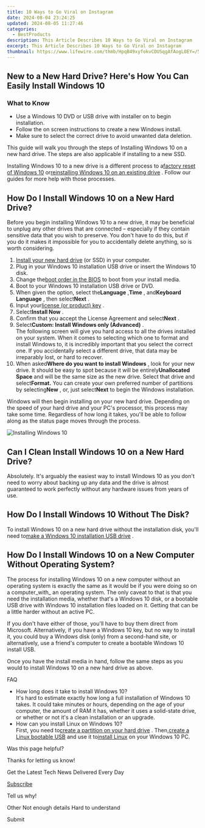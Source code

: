 ```yaml
---
title: 10 Ways to Go Viral on Instagram
date: 2024-08-04 23:24:25
updated: 2024-08-05 11:27:46
categories:
  - BestProducts
description: This Article Describes 10 Ways to Go Viral on Instagram
excerpt: This Article Describes 10 Ways to Go Viral on Instagram
thumbnail: https://www.lifewire.com/thmb/HpqB49xyfokvCOUSqgAfAogLOEY=/540x405/filters:no_upscale():max_bytes(150000):strip_icc():format(webp)/Socialmedia-683260fd16b342fe893b8ad5a32d29e1.jpg
---
```


## New to a New Hard Drive? Here's How You Can Easily Install Windows 10
### What to Know

* Use a Windows 10 DVD or USB drive with installer on to begin installation.
* Follow the on screen instructions to create a new Windows install.
* Make sure to select the correct drive to avoid unwanted data deletion.

 This guide will walk you through the steps of Installing Windows 10 on a new hard drive. The steps are also applicable if installing to a new SSD.

 Installing Windows 10 to a new drive is a different process to a[factory reset of Windows 10](https://www.lifewire.com/how-to-factory-reset-windows-10-5095657) or[reinstalling Windows 10 on an existing drive](https://www.lifewire.com/reinstall-windows-10-5096860) . Follow our guides for more help with those processes.

## How Do I Install Windows 10 on a New Hard Drive?

 Before you begin installing Windows 10 to a new drive, it may be beneficial to unplug any other drives that are connected – especially if they contain sensitive data that you wish to preserve. You don't have to do this, but if you do it makes it impossible for you to accidentally delete anything, so is worth considering.

1. [Install your new hard drive](https://www.lifewire.com/how-to-install-an-ssd-in-your-laptop-4778273) (or SSD) in your computer.
2. Plug in your Windows 10 installation USB drive or insert the Windows 10 disk.
3. Change the[boot order in the BIOS](https://www.lifewire.com/change-the-boot-order-in-bios-2624528) to boot from your install media.
4. Boot to your Windows 10 installation USB drive or DVD.
5. When given the option, select the**Language** ,**Time** , and**Keyboard Language** , then select**Next** .
6. Input your[license (or product) key](https://www.lifewire.com/what-is-a-product-key-2625952) .
7. Select**Install Now** .
8. Confirm that you accept the License Agreement and select**Next** .
9. Select**Custom: Install Windows only (Advanced)** .  
 The following screen will give you hard access to all the drives installed on your system. When it comes to selecting which one to format and install Windows to, it is incredibly important that you select the correct one. If you accidentally select a different drive, that data may be irreparably lost, or hard to recover.
10. When asked**Where do you want to install Windows** , look for your new drive. It should be easy to spot because it will be entirely**Unallocated Space** and will be the same size as the new drive. Select that drive and select**Format.** You can create your own preferred number of partitions by selecting**New** , or, just select**Next** to begin the Windows installation.

 Windows will then begin installing on your new hard drive. Depending on the speed of your hard drive and your PC's processor, this process may take some time. Regardless of how long it takes, you'll be able to follow along as the status page moves through the process.

![Installing Windows 10](https://www.lifewire.com/thmb/r87gTTNxUr4mSogineOHRmgHUdY=/1500x0/filters:no_upscale():max_bytes(150000):strip_icc():format(webp)/installwindowshdd-f4a479e7148b4743bfd8d1010d9c7b71.jpg)

## Can I Clean Install Windows 10 on a New Hard Drive?

 Absolutely. It's arguably the easiest way to install Windows 10 as you don't need to worry about backing up any data and the drive is almost guaranteed to work perfectly without any hardware issues from years of use.  

## How Do I Install Windows 10 Without The Disk?

 To install Windows 10 on a new hard drive without the installation disk, you'll need to[make a Windows 10 installation USB drive](https://www.lifewire.com/create-a-bootable-usb-for-windows-10-5096077) .

## How Do I Install Windows 10 on a New Computer Without Operating System?

 The process for installing Windows 10 on a new computer without an operating system is exactly the same as it would be if you were doing so on a computer_with_ an operating system. The only caveat to that is that you need the installation media, whether that's a Windows 10 disk, or a bootable USB drive with Windows 10 installation files loaded on it. Getting that can be a little harder without an active PC.

 If you don't have either of those, you'll have to buy them direct from Microsoft. Alternatively, if you have a Windows 10 key, but no way to install it, you could buy a Windows disk (only) from a second-hand site, or alternatively, use a friend's computer to create a bootable Windows 10 install USB.

 Once you have the install media in hand, follow the same steps as you would to install Windows 10 on a new hard drive as above.

 FAQ

* How long does it take to install Windows 10?  
 It's hard to estimate exactly how long a full installation of Windows 10 takes. It could take minutes or hours, depending on the age of your computer, the amount of RAM it has, whether it uses a solid-state drive, or whether or not it's a clean installation or an upgrade.
* How can you install Linux on Windows 10?  
 First, you need to[create a partition on your hard drive](https://www.lifewire.com/how-to-partition-a-hard-drive-2626081) . Then,[create a Linux bootable USB](https://www.lifewire.com/how-to-burn-an-iso-file-to-a-usb-drive-2619270) and use it to[install Linux](https://www.lifewire.com/best-chromebook-emulators-4771771) on your Windows 10 PC.

Was this page helpful?

Thanks for letting us know!

 Get the Latest Tech News Delivered Every Day

[Subscribe](https://www.lifewire.com/#)

Tell us why!

 Other  Not enough details  Hard to understand

 Submit

<ins class="adsbygoogle"
     style="display:block"
     data-ad-format="autorelaxed"
     data-ad-client="ca-pub-7571918770474297"
     data-ad-slot="1223367746"></ins>



<ins class="adsbygoogle"
     style="display:block"
     data-ad-client="ca-pub-7571918770474297"
     data-ad-slot="8358498916"
     data-ad-format="auto"
     data-full-width-responsive="true"></ins>

